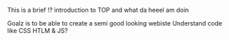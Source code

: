 This is a brief !? introduction to TOP and what da heeel am doin


Goalz is to be able to create a semi good looking webiste
Understand code like CSS HTLM & JS?
